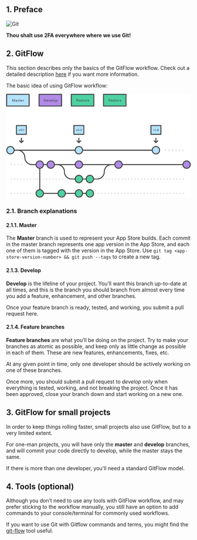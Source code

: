 ## 1. Preface

![Git][image-1]

**Thou shalt use 2FA everywhere where we use Git!**

## 2. GitFlow

This section describes only the basics of the GitFlow workflow. Check out a detailed description [here][1] if you want more information.

The basic idea of using GitFlow workflow:

![Gitflow workflow][image-2]

### 2.1. Branch explanations

#### 2.1.1. Master

The **Master** branch is used to represent your App Store builds. Each commit in the master branch represents one app version in the App Store, and each one of them is tagged with the version in the App Store. Use `git tag <app-store-version-number> && git push --tags` to create a new tag.

#### 2.1.3. Develop

**Develop** is the lifeline of your project. You’ll want this branch up-to-date at all times, and this is the branch you should branch from almost every time you add a feature, enhancement, and other branches.

Once your feature branch is ready, tested, and working, you submit a pull request here.

#### 2.1.4. Feature branches

**Feature branches** are what you’ll be doing on the project. Try to make your branches as atomic as possible, and keep only as little change as possible in each of them. These are new features, enhancements, fixes, etc.

At any given point in time, only one developer should be actively working on one of these branches.

Once more, you should submit a pull request to *develop* only when everything is tested, working, and not breaking the project. Once it has been approved, close your branch down and start working on a new one.

## 3. GitFlow for small projects

In order to keep things rolling faster, small projects also use GitFlow, but to a very limited extent.

For one-man projects, you will have only the **master** and **develop** branches, and will commit your code directly to develop, while the master stays the same.

If there is more than one developer, you'll need a standard GitFlow model.

## 4. Tools (optional)

Although you don’t need to use any tools with GitFlow workflow, and may prefer sticking to the workflow manually, you still have an option to add commands to your console/terminal for commonly used workflows.

If you want to use Git with Gitflow commands and terms, you might find the [git-flow][2] tool useful.

[1]:	https://www.atlassian.com/git/tutorials/comparing-workflows#gitflow-workflow
[2]:	https://github.com/nvie/gitflow

[image-1]:	http://imgs.xkcd.com/comics/git.png "Git"
[image-2]:	/img/iOS-Gitflow.png
